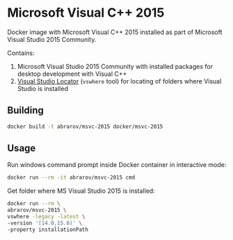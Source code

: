 # Microsoft Visual C++ 2015
 
Docker image with Microsoft Visual C++ 2015 installed as part of Microsoft Visual Studio 2015 Community. 

Contains:

1. Microsoft Visual Studio 2015 Community with installed packages for desktop development with Visual C++
1. [Visual Studio Locator](https://github.com/Microsoft/vswhere) (`vswhere` tool) for locating of folders where Visual Studio is installed

## Building

```bash
docker build -t abrarov/msvc-2015 docker/msvc-2015
```

## Usage

Run windows command prompt inside Docker container in interactive mode:

```bash
docker run --rm -it abrarov/msvc-2015 cmd
```

Get folder where MS Visual Studio 2015 is installed:

```bash
docker run --rm \
abrarov/msvc-2015 \
vswhere -legacy -latest \
-version '[14.0,15.0)' \
-property installationPath
```
